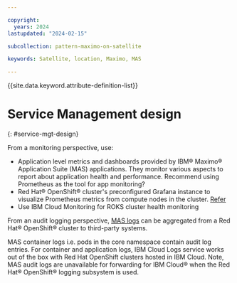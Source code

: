```yaml
---

copyright:
  years: 2024
lastupdated: "2024-02-15"

subcollection: pattern-maximo-on-satellite

keywords: Satellite, location, Maximo, MAS

---
```


{{site.data.keyword.attribute-definition-list}}

# Service Management design
{: #service-mgt-design}

From a monitoring perspective, use:
- Application level metrics and dashboards provided by IBM® Maximo® Application Suite (MAS) applications. They monitor various aspects to report about application health and performance. Recommend using Prometheus as the tool for app monitoring?
- Red Hat® OpenShift® cluster's preconfigured Grafana instance to visualize Prometheus metrics from compute nodes in the cluster. [Refer](https://www.ibm.com/docs/en/mas-cd/continuous-delivery?topic=monitoring)
- Use IBM Cloud Monitoring for ROKS cluster health monitoring

From an audit logging perspective, [MAS logs](https://www.ibm.com/docs/en/mas-cd/continuous-delivery?topic=administering-audit-logging-in-maximo-application-suite) can be aggregated from a Red Hat® OpenShift® cluster to third-party systems.

MAS container logs i.e. pods in the core namespace contain audit log entries. For container and application logs, IBM Cloud Logs service works out of the box with Red Hat OpenShift clusters hosted in IBM Cloud. Note, MAS audit logs are unavailable for forwarding for IBM Cloud® when the Red Hat® OpenShift® logging subsystem is used.
